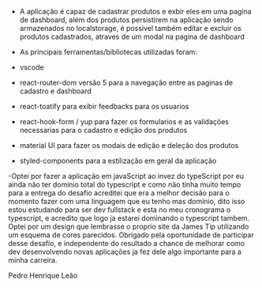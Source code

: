 - A aplicação é capaz de cadastrar produtos e exbir eles em uma pagina de dashboard, além dos produtos persistirem na aplicação sendo armazenados no localstorage, é possivel também editar e excluir os produtos cadastrados, atraves de um modal na pagina de dashboard

- As principais ferramentas/bibliotecas utilizadas foram: 
- vscode 
- react-router-dom versão 5 para a navegação entre as paginas de cadastro e dashboard
- react-toatify para exibir feedbacks para os usuarios
- react-hook-form / yup para fazer os formularios e as validações necessarias para o cadastro e edição dos produtos
- material UI para fazer os modais de edição e deleção dos produtos
- styled-components para a estilização em geral da aplicação

-Optei por fazer a aplicação em javaScript ao invez do typeScript por eu ainda não ter dominio total do typescript e como não tinha muito tempo para a entrega do desafio acreditei que era a melhor decisão para o momento fazer com uma linguagem que eu tenho mas dominio, dito isso estou estudando para ser dev fullstack e esta no meu cronograma o typescript, e acredito que logo ja estarei dominando o typescript tambem. Optei por um design que lembrasse o proprio site da James Tip utilizando um esquema de cores parecidos. Obrigado pela oportunidade de participar desse desafio, e independente do resultado a chance de melhorar como dev desenvolvendo novas aplicações ja fez dele algo importante para a minha carreira.

Pedro Henrique Leão
